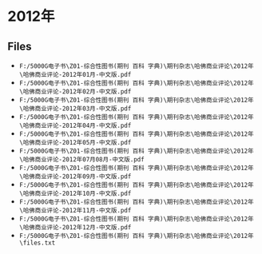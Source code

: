 # 2012年

## Files

- `F:/5000G电子书\Z01-综合性图书(期刊 百科 字典)\期刊杂志\哈佛商业评论\2012年\哈佛商业评论-2012年01月-中文版.pdf`
- `F:/5000G电子书\Z01-综合性图书(期刊 百科 字典)\期刊杂志\哈佛商业评论\2012年\哈佛商业评论-2012年02月-中文版.pdf`
- `F:/5000G电子书\Z01-综合性图书(期刊 百科 字典)\期刊杂志\哈佛商业评论\2012年\哈佛商业评论-2012年03月-中文版.pdf`
- `F:/5000G电子书\Z01-综合性图书(期刊 百科 字典)\期刊杂志\哈佛商业评论\2012年\哈佛商业评论-2012年04月-中文版.pdf`
- `F:/5000G电子书\Z01-综合性图书(期刊 百科 字典)\期刊杂志\哈佛商业评论\2012年\哈佛商业评论-2012年05月-中文版.pdf`
- `F:/5000G电子书\Z01-综合性图书(期刊 百科 字典)\期刊杂志\哈佛商业评论\2012年\哈佛商业评论-2012年07月08月-中文版.pdf`
- `F:/5000G电子书\Z01-综合性图书(期刊 百科 字典)\期刊杂志\哈佛商业评论\2012年\哈佛商业评论-2012年09月-中文版.pdf`
- `F:/5000G电子书\Z01-综合性图书(期刊 百科 字典)\期刊杂志\哈佛商业评论\2012年\哈佛商业评论-2012年10月-中文版.pdf`
- `F:/5000G电子书\Z01-综合性图书(期刊 百科 字典)\期刊杂志\哈佛商业评论\2012年\哈佛商业评论-2012年11月-中文版.pdf`
- `F:/5000G电子书\Z01-综合性图书(期刊 百科 字典)\期刊杂志\哈佛商业评论\2012年\哈佛商业评论-2012年12月-中文版.pdf`
- `F:/5000G电子书\Z01-综合性图书(期刊 百科 字典)\期刊杂志\哈佛商业评论\2012年\files.txt`
